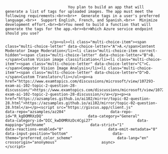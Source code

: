 <p class="card-text">
							
								You plan to build an app that will generate a list of tags for uploaded images. The app must meet the following requirements:<br><br>•	Generate tags in a user's preferred language.<br>•	Support English, French, and Spanish.<br>•	Minimize development effort.<br><br>You need to build a function that will generate the tags for the app.<br><br>Which Azure service endpoint should you use?
							
						</p><ul><li class="multi-choice-item"><span class="multi-choice-letter" data-choice-letter="A">A.</span>Content Moderator Image Moderation</li><li class="multi-choice-item correct-hidden"><span class="multi-choice-letter" data-choice-letter="B">B.</span>Custom Vision image classification</li><li class="multi-choice-item"><span class="multi-choice-letter" data-choice-letter="C">C.</span>Computer Vision Image Analysis</li><li class="multi-choice-item"><span class="multi-choice-letter" data-choice-letter="D">D.</span>Custom Translator</li></ul><p><a href="https://www.examtopics.com/discussions/microsoft/view/107293-exam-ai-102-topic-2-question-28-discussion/">https://www.examtopics.com/discussions/microsoft/view/107293-exam-ai-102-topic-2-question-28-discussion/</a></p><p><a href="https://azsamples.github.io/ai102/mirror/topic-02-question-28.html">https://azsamples.github.io/ai102/mirror/topic-02-question-28.html</a></p><script src="https://giscus.app/client.js"                    data-repo="azsamples/az204"                    data-repo-id="R_kgDOMRXzDQ"                    data-category="General"                    data-category-id="DIC_kwDOMRXzDc4Cgi27"                    data-mapping="pathname"                    data-strict="1"                    data-reactions-enabled="0"                    data-emit-metadata="0"                    data-input-position="bottom"                    data-theme="preferred_color_scheme"                    data-lang="en"                    crossorigin="anonymous"                    async>                    </script>